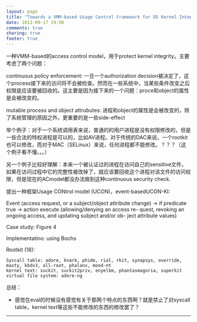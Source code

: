 ```yaml
---
layout: page
title: "Towards a VMM-based Usage Control Framework for OS Kernel Integrity Protection"
date: 2013-09-17 19:50
comments: true
sharing: true
footer: true
---
```


一种VMM-based的access control model，用于protect kernel integrity。主要考虑了两个问题：

continuous policy enforcement: 一旦一个authorization decision被决定了，这个process接下来的访问将不会被检查。然而在一些系统中，当某些条件改变之后权限是应该要被回收的。这主要是因为接下来的一个问题：proce和object的属性是会被改变的。

mutable process and object attrubutes: 进程和object的属性是会被改变的，除了系统管理的原因之外，更重要的是一些side-effect

举个例子：对于一个系统调用表来说，普通的的用户进程是没有权限修改的，但是一些合法的特权进程是可以的，比如AV进程。对于传统的DAC来说，一个rootkit也可以修改，而对于MAC（SELinux）来说，任何进程都不能修改。？？？（这个例子看不懂。。。）

另一个例子比较好理解：本来一个被认证过的进程在访问自己的sensitive文件，如果在访问过程中它的完整性被改掉了，就应该要回收这个进程对该文件的访问权限，但是现在的ACmodel都没办法做到这种continuous security check.

提出一种框架Usage CONtrol model (UCON)，event-basedUCON-KI:

Event (access request, or a subject/object attribute change) -> if predicate true -> action execute (allowing/denying an access re- quest, revoking an ongoing access, and updating subject and/or ob- ject attribute values)

Case study: Figure 4

Implementatino: using Bochs

Rootkit (18):
        
    Syscall table: adore, knark, phide, rial, rkit, synapsys, override, maxty, kbdv3, all-root, phalanx, mood-nt
    kernel text: suckit, suckit2priv, enyelkm, phantasmagoria, superkit
    virtual file system: adore-ng

总结：
        
* 感觉在eval的时候没有感觉有关于那两个特点的东西啊？就是禁止了对syscall table，kernel text等这些不能修改的东西的修改罢了？

------
